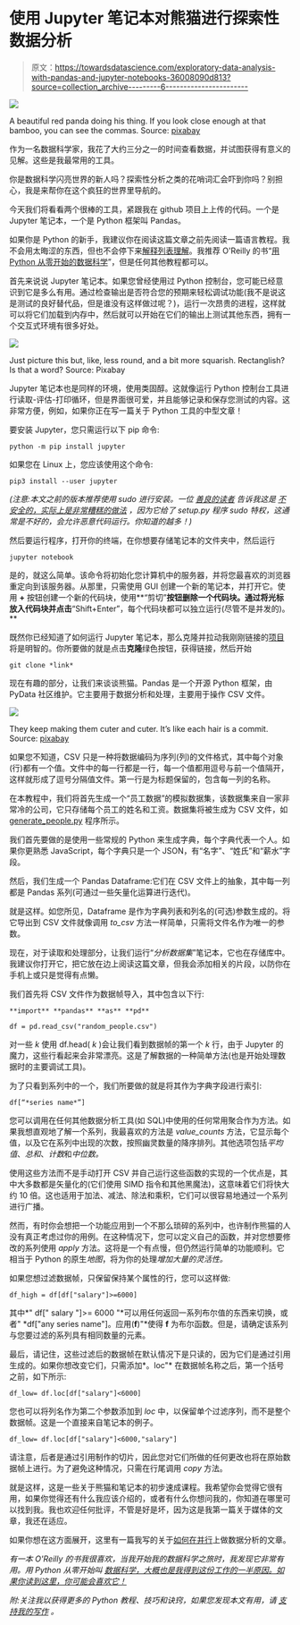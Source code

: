 # 使用 Jupyter 笔记本对熊猫进行探索性数据分析

> 原文：<https://towardsdatascience.com/exploratory-data-analysis-with-pandas-and-jupyter-notebooks-36008090d813?source=collection_archive---------6----------------------->

![](img/2e0a6dd750425e169c0d2e895f1bd704.png)

A beautiful red panda doing his thing. If you look close enough at that bamboo, you can see the commas. Source: [pixabay](https://pixabay.com/en/panda-red-panda-bear-cat-3503779/)

作为一名数据科学家，我花了大约三分之一的时间查看数据，并试图获得有意义的见解。这些是我最常用的工具。

你是数据科学闪亮世界的新人吗？探索性分析之类的花哨词汇会吓到你吗？别担心，我是来帮你在这个疯狂的世界里导航的。

今天我们将看看两个很棒的工具，紧跟我在 github 项目上上传的代码。一个是 Jupyter 笔记本，一个是 Python 框架叫 Pandas。

如果你是 Python 的新手，我建议你在阅读这篇文章之前先阅读一篇语言教程。我不会用太晦涩的东西，但也不会停下来[解释列表理解](/how-list-comprehensions-can-help-your-code-look-better-and-run-smoother-3cf8f87172ae)。我推荐 O'Reilly 的书“[用 Python 从零开始的数据科学](https://www.amazon.com/Data-Science-Scratch-Principles-Python/dp/149190142X)”，但是任何其他教程都可以。

首先来说说 Jupyter 笔记本。如果您曾经使用过 Python 控制台，您可能已经意识到它是多么有用。通过检查输出是否符合您的预期来轻松调试功能(我不是说这是测试的良好替代品，但是谁没有这样做过呢？)，运行一次昂贵的进程，这样就可以将它们加载到内存中，然后就可以开始在它们的输出上测试其他东西，拥有一个交互式环境有很多好处。

![](img/e9f6e54d0a180b5038892c2f763e61ab.png)

Just picture this but, like, less round, and a bit more squarish. Rectanglish? Is that a word? Source: Pixabay

Jupyter 笔记本也是同样的环境，使用类固醇。这就像运行 Python 控制台工具进行读取-评估-打印循环，但是界面很可爱，并且能够记录和保存您测试的内容。这非常方便，例如，如果你正在写一篇关于 Python 工具的中型文章！

要安装 Jupyter，您只需运行以下 pip 命令:

```
python -m pip install jupyter
```

如果您在 Linux 上，您应该使用这个命令:

```
pip3 install --user jupyter
```

*(注意:本文之前的版本推荐使用 sudo 进行安装。一位* [*善良的读者*](https://www.reddit.com/user/Imanflow) *告诉我这是* [*不安全的，实际上是非常糟糕的做法*](https://stackoverflow.com/questions/21055859/what-are-the-risks-of-running-sudo-pip) *，因为它给了 setup.py 程序 sudo 特权，这通常是不好的，会允许恶意代码运行。你知道的越多！)*

然后要运行程序，打开你的终端，在你想要存储笔记本的文件夹中，然后运行

```
jupyter notebook
```

是的，就这么简单。该命令将初始化您计算机中的服务器，并将您最喜欢的浏览器重定向到该服务器。从那里，只需使用 GUI 创建一个新的笔记本，并打开它。使用 **+** 按钮创建一个新的代码块，使用**“剪切”**按钮删除一个代码块。通过将光标放入代码块并点击**“Shift+Enter”，每个代码块都可以独立运行(尽管不是并发的)。**

既然你已经知道了如何运行 Jupyter 笔记本，那么克隆并拉动我刚刚链接的[项目](https://github.com/StrikingLoo/pandas_workshop)将是明智的。你所要做的就是点击**克隆**绿色按钮，获得链接，然后开始

```
git clone *link*
```

现在有趣的部分，让我们来谈谈熊猫。Pandas 是一个开源 Python 框架，由 PyData 社区维护。它主要用于数据分析和处理，主要用于操作 CSV 文件。

![](img/c7bd30426097129ab2297dd2b7cc48b9.png)

They keep making them cuter and cuter. It’s like each hair is a commit. Source: [pixabay](https://pixabay.com/en/panda-cub-wildlife-zoo-cute-china-649938/)

如果您不知道，CSV 只是一种将数据编码为序列(列)的文件格式，其中每个对象(行)都有一个值。文件中的每一行都是一行，每一个值都用逗号与前一个值隔开，这样就形成了逗号分隔值文件。第一行是为标题保留的，包含每一列的名称。

在本教程中，我们将首先生成一个“员工数据”的模拟数据集，该数据集来自一家非常冷的公司，它只存储每个员工的姓名和工资。数据集将被生成为 CSV 文件，如 [generate_people.py](http://localhost:8888/edit/generate_people.py) 程序所示。

我们首先要做的是使用一些常规的 Python 来生成字典，每个字典代表一个人。如果你更熟悉 JavaScript，每个字典只是一个 JSON，有“名字”、“姓氏”和“薪水”字段。

然后，我们生成一个 Pandas Dataframe:它们在 CSV 文件上的抽象，其中每一列都是 Pandas 系列(可通过一些矢量化运算进行迭代)。

就是这样。如您所见，Dataframe 是作为字典列表和列名的(可选)参数生成的。将它导出到 CSV 文件就像调用 *to_csv* 方法一样简单，只需将文件名作为唯一的参数。

现在，对于读取和处理部分，让我们运行“*分析数据集*”笔记本，它也在存储库中。我建议你打开它，把它放在边上阅读这篇文章，但我会添加相关的片段，以防你在手机上或只是觉得有点懒。

我们首先将 CSV 文件作为数据帧导入，其中包含以下行:

```
**import** **pandas** **as** **pd** 

df = pd.read_csv("random_people.csv")
```

对一些 *k* 使用 df.head( *k* )会让我们看到数据帧的第一个 *k* 行，由于 Jupyter 的魔力，这些行看起来会非常漂亮。这是了解数据的一种简单方法(也是开始处理数据时的主要调试工具)。

为了只看到系列中的一个，我们所要做的就是将其作为字典字段进行索引:

```
df[“*series name*”]
```

您可以调用在任何其他数据分析工具(如 SQL)中使用的任何常用聚合作为方法。如果我想直观地了解一个系列，我最喜欢的方法是 *value_counts* 方法，它显示每个值，以及它在系列中出现的次数，按照幽灵数量的降序排列。其他选项包括*平均值*、*总和*、*计数*和*中位数。*

使用这些方法而不是手动打开 CSV 并自己运行这些函数的实现的一个优点是，其中大多数都是矢量化的(它们使用 SIMD 指令和其他黑魔法)，这意味着它们将快大约 10 倍。这也适用于加法、减法、除法和乘积，它们可以很容易地通过一个系列进行广播。

然而，有时你会想把一个功能应用到一个不那么琐碎的系列中，也许制作熊猫的人没有真正考虑过你的用例。在这种情况下，您可以定义自己的函数，并对您想要修改的系列使用 *apply* 方法。这将是一个有点慢，但仍然运行简单的功能顺利。它相当于 Python 的原生*地图*，将为你的处理*增加大量的灵活性。*

如果您想过滤数据帧，只保留保持某个属性的行，您可以这样做:

```
df_high = df[df["salary"]>=6000]
```

其中*" df[" salary "]>= 6000 "*可以用任何返回一系列布尔值的东西来切换，或者" *df["any series name"]。应用(****f****)"*使得 **f** 为布尔函数。但是，请确定该系列与您要过滤的系列具有相同数量的元素。

最后，请记住，这些过滤后的数据帧在默认情况下是只读的，因为它们是通过引用生成的。如果你想改变它们，只需添加*。loc"* 在数据帧名称之后，第一个括号之前，如下所示:

```
df_low= df.loc[df["salary"]<6000]
```

您也可以将列名作为第二个参数添加到 *loc* 中，以保留单个过滤序列，而不是整个数据帧。这是一个直接来自笔记本的例子。

```
df_low= df.loc[df["salary"]<6000,"salary"]
```

请注意，后者是通过引用制作的切片，因此您对它们所做的任何更改也将在原始数据帧上进行。为了避免这种情况，只需在行尾调用 *copy* 方法。

就是这样，这是一些关于熊猫和笔记本的初步速成课程。我希望你会觉得它很有用，如果你觉得还有什么我应该介绍的，或者有什么你想问我的，你知道在哪里可以找到我。我也欢迎任何批评，不管是好是坏，因为这是我第一篇关于媒体的文章，我还在适应。

如果你想在这方面展开，这里有一篇我写的关于[如何在并行](/trying-out-dask-dataframes-in-python-for-fast-data-analysis-in-parallel-aa960c18a915)上做数据分析的文章。

*有一本 O'Reilly 的书我很喜欢，当我开始我的数据科学之旅时，我发现它非常有用。用 Python* *从零开始叫* [*数据科学，大概也是我得到这份工作的一半原因。如果你读到这里，你可能会喜欢它！*](https://www.bookdepository.com/book/9781491901427/?a_aid=strikingloo&chan=ws)

*附:关注我以获得更多的 Python 教程、技巧和诀窍，如果您发现本文有用，请* [*支持我的写作*](http://buymeacoffee.com/strikingloo) *。*